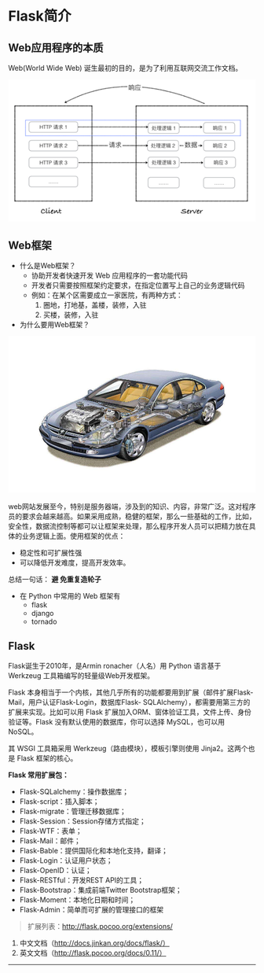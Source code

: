 # Flask简介

## Web应用程序的本质

Web\(World Wide Web\) 诞生最初的目的，是为了利用互联网交流工作文档。

![](../assets/http_request.png)

## Web框架

  * 什么是Web框架？
    * 协助开发者快速开发 Web 应用程序的一套功能代码
    * 开发者只需要按照框架约定要求，在指定位置写上自己的业务逻辑代码
    * 例如：在某个区需要成立一家医院，有两种方式：
      1. 圈地，打地基，盖楼，装修，入驻
      2. 买楼，装修，入驻
  * 为什么要用Web框架？

![](../assets/car.png)

web网站发展至今，特别是服务器端，涉及到的知识、内容，非常广泛。这对程序员的要求会越来越高。如果采用成熟，稳健的框架，那么一些基础的工作，比如，安全性，数据流控制等都可以让框架来处理，那么程序开发人员可以把精力放在具体的业务逻辑上面。使用框架的优点：

  * 稳定性和可扩展性强
  * 可以降低开发难度，提高开发效率。

总结一句话： **避 免重复造轮子**

  * 在 Python 中常用的 Web 框架有
    * flask
    * django
    * tornado

## Flask

Flask诞生于2010年，是Armin ronacher（人名）用 Python 语言基于 Werkzeug 工具箱编写的轻量级Web开发框架。

Flask 本身相当于一个内核，其他几乎所有的功能都要用到扩展（邮件扩展Flask-Mail，用户认证Flask-Login，数据库Flask-
SQLAlchemy），都需要用第三方的扩展来实现。比如可以用 Flask 扩展加入ORM、窗体验证工具，文件上传、身份验证等。Flask
没有默认使用的数据库，你可以选择 MySQL，也可以用 NoSQL。

其 WSGI 工具箱采用 Werkzeug（路由模块），模板引擎则使用 Jinja2。这两个也是 Flask 框架的核心。

**Flask 常用扩展包：**

  * Flask-SQLalchemy：操作数据库；
  * Flask-script：插入脚本；
  * Flask-migrate：管理迁移数据库；
  * Flask-Session：Session存储方式指定；
  * Flask-WTF：表单；
  * Flask-Mail：邮件；
  * Flask-Bable：提供国际化和本地化支持，翻译；
  * Flask-Login：认证用户状态；
  * Flask-OpenID：认证；
  * Flask-RESTful：开发REST API的工具；
  * Flask-Bootstrap：集成前端Twitter Bootstrap框架；
  * Flask-Moment：本地化日期和时间；
  * Flask-Admin：简单而可扩展的管理接口的框架

> 扩展列表：http://flask.pocoo.org/extensions/

  1. 中文文档（http://docs.jinkan.org/docs/flask/）
  2. 英文文档（http://flask.pocoo.org/docs/0.11/）

____

